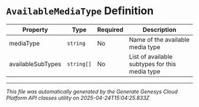 # `AvailableMediaType` Definition

| Property | Type | Required | Description |
|----------|------|----------|-------------|
| mediaType | `string` | No | Name of the available media type |
| availableSubTypes | `string[]` | No | List of available subtypes for this media type |

---

*This file was automatically generated by the Generate Genesys Cloud Platform API classes utility on 2025-04-24T15:04:25.833Z*
